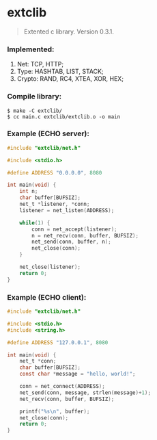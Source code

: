 # extclib
> Extented c library. Version 0.3.1.

### Implemented:
1. Net: TCP, HTTP;
2. Type: HASHTAB, LIST, STACK;
3. Crypto: RAND, RC4, XTEA, XOR, HEX;

### Compile library:
```
$ make -C extclib/
$ cc main.c extclib/extclib.o -o main
```

### Example (ECHO server):
```c
#include "extclib/net.h"

#include <stdio.h>

#define ADDRESS "0.0.0.0", 8080

int main(void) {
	int n;
	char buffer[BUFSIZ];
	net_t *listener, *conn;
	listener = net_listen(ADDRESS);

	while(1) {
		conn = net_accept(listener);
		n = net_recv(conn, buffer, BUFSIZ);
		net_send(conn, buffer, n);
		net_close(conn);
	}

	net_close(listener);
	return 0;
}
```

### Example (ECHO client):
```c
#include "extclib/net.h"

#include <stdio.h>
#include <string.h>

#define ADDRESS "127.0.0.1", 8080

int main(void) {
	net_t *conn;
	char buffer[BUFSIZ];
	const char *message = "hello, world!";

	conn = net_connect(ADDRESS);
	net_send(conn, message, strlen(message)+1);
	net_recv(conn, buffer, BUFSIZ);

	printf("%s\n", buffer);
	net_close(conn);
	return 0;
}
```
